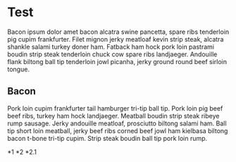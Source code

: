 # Test

Bacon ipsum dolor amet bacon alcatra swine pancetta, spare ribs tenderloin pig cupim frankfurter. Filet mignon jerky meatloaf kevin strip steak, alcatra shankle salami turkey doner ham. Fatback ham hock pork loin pastrami boudin strip steak tenderloin chuck cow spare ribs landjaeger. Andouille flank biltong ball tip tenderloin jowl picanha, jerky ground round beef sirloin tongue.

## Bacon

Pork loin cupim frankfurter tail hamburger tri-tip ball tip. Pork loin pig beef beef ribs, turkey ham hock landjaeger. Meatball boudin strip steak ribeye rump sausage. Jerky andouille meatloaf, prosciutto biltong salami ham. Ball tip short loin meatball, jerky beef ribs corned beef jowl ham kielbasa biltong bacon t-bone tri-tip cupim. Strip steak boudin ball tip pork loin rump.

*1
*2
	*2.1

